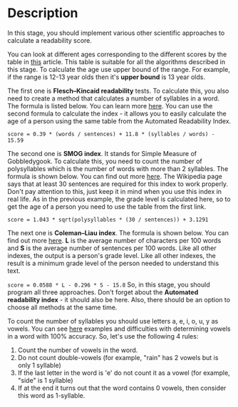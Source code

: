 # **Description**

In this stage, you should implement various other scientific approaches to calculate a readability score.

You can look at different ages corresponding to the different scores by the table in [this](https://en.wikipedia.org/wiki/Automated_readability_index) article. This table is suitable for all the algorithms described in this stage. To calculate the age use upper bound of the range. For example, if the range is 12-13 year olds then it's **upper bound** is 13 year olds.

The first one is **Flesch–Kincaid readability** tests. To calculate this, you also need to create a method that calculates a number of syllables in a word. The formula is listed below. You can learn more [here](https://en.wikipedia.org/wiki/Flesch%E2%80%93Kincaid_readability_tests). You can use the second formula to calculate the index - it allows you to easily calculate the age of a person using the same table from the Automated Readability Index.

`score = 0.39 * (words / sentences) + 11.8 * (syllables / words) - 15.59 `

The second one is **SMOG index**. It stands for Simple Measure of Gobbledygook. To calculate this, you need to count the number of polysyllables which is the number of words with more than 2 syllables. The formula is shown below. You can find out more [here](https://en.wikipedia.org/wiki/SMOG). The Wikipedia page says that at least 30 sentences are required for this index to work properly. Don't pay attention to this, just keep it in mind when you use this index in real life. As in the previous example, the grade level is calculated here, so to get the age of a person you need to use the table from the first link.

`score = 1.043 * sqrt(polysyllables * (30 / sentences)) + 3.1291`

The next one is **Coleman–Liau index**. The formula is shown below. You can find out more [here](https://en.wikipedia.org/wiki/Coleman%E2%80%93Liau_index). **L** is the average number of characters per 100 words and **S** is the average number of sentences per 100 words. Like all other indexes, the output is a person's grade level. Like all other indexes, the result is a minimum grade level of the person needed to understand this text.

`score = 0.0588 * L - 0.296 * S - 15.8`
So, in this stage, you should program all three approaches. Don't forget about the **Automated readability index** - it should also be here. Also, there should be an option to choose all methods at the same time.

To count the number of syllables you should use letters a, e, i, o, u, y as vowels. You can see [here](https://simple.wikipedia.org/wiki/Vowel) examples and difficulties with determining vowels in a word with 100% accuracy. So, let's use the following 4 rules:

1. Count the number of vowels in the word.
2. Do not count double-vowels (for example, "rain" has 2 vowels but is only 1 syllable)
3. If the last letter in the word is 'e' do not count it as a vowel (for example, "side" is 1 syllable) 
4. If at the end it turns out that the word contains 0 vowels, then consider this word as 1-syllable.
